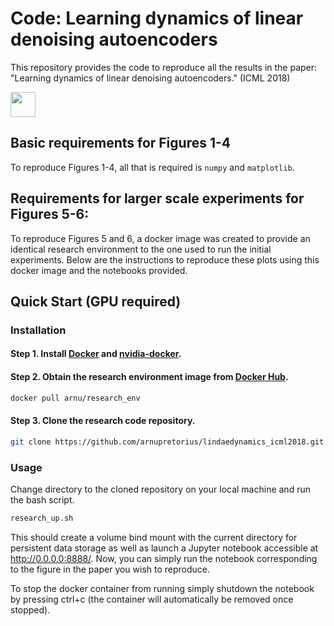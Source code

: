 # Code: Learning dynamics of linear denoising autoencoders
This repository provides the code to reproduce all the results in the paper: "Learning dynamics of linear denoising autoencoders." (ICML 2018)

<img src="https://github.com/arnupretorius/lindaedynamics_icml2018/blob/master/animations/test4.gif" width="40" height="40" />

## Basic requirements for Figures 1-4

To reproduce Figures 1-4, all that is required is `numpy` and `matplotlib`.

## Requirements for larger scale experiments for Figures 5-6: 

To reproduce Figures 5 and 6, a docker image was created to provide an identical research environment to the one used to run the initial experiments. Below are the instructions to reproduce these plots using this docker image and the notebooks provided.

## Quick Start (GPU required)

### Installation

#### Step 1. Install [Docker](https://docs.docker.com/engine/installation/) and [nvidia-docker](https://github.com/NVIDIA/nvidia-docker).

#### Step 2. Obtain the research environment image from [Docker Hub](https://hub.docker.com/r/arnu/research_env/).

```bash
docker pull arnu/research_env
```
#### Step 3. Clone the research code repository. 
```bash
git clone https://github.com/arnupretorius/lindaedynamics_icml2018.git
```

### Usage

Change directory to the cloned repository on your local machine and run the bash script.
```bash
research_up.sh
```
This should create a volume bind mount with the current directory for persistent data storage as well as launch a Jupyter notebook accessible at http://0.0.0.0:8888/. Now, you can simply run the notebook corresponding to the figure in the paper you wish to reproduce. 

To stop the docker container from running simply shutdown the notebook by pressing ctrl+c (the container will automatically be removed once stopped). 
